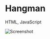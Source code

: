 # Hangman
HTML, JavaScript

![Screenshot](https://github.com/marta32/Snake/blob/main/images/hangman.png)
